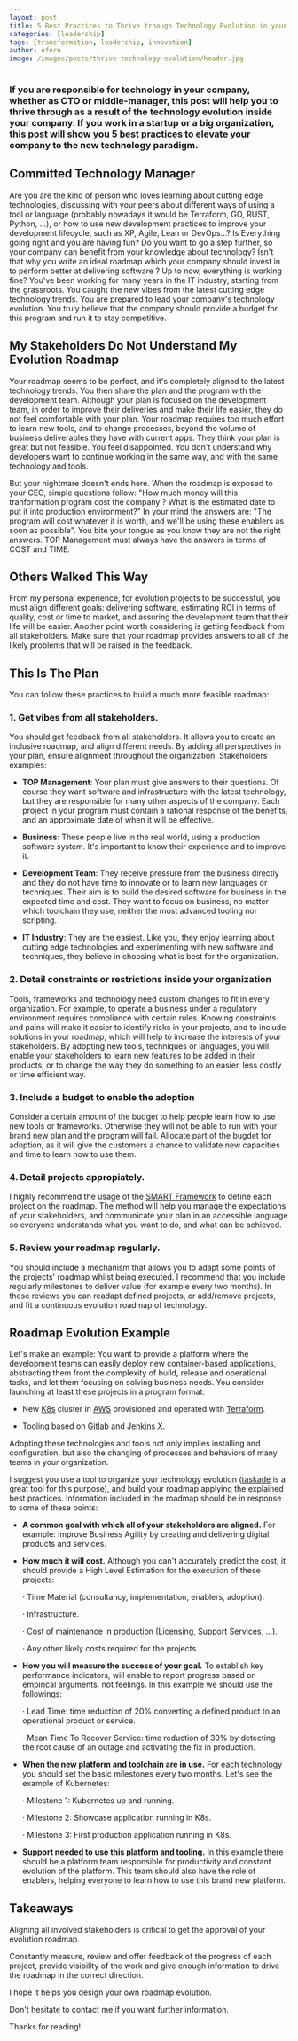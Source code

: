 ```yaml
---
layout: post
title: 5 Best Practices to Thrive trhough Technology Evolution in your Company
categories: [leadership]
tags: [transformation, leadership, innovation]
author: eforn
image: /images/posts/thrive-technology-evolution/header.jpg
---
```


### If you are responsible for technology in your company, whether as CTO or middle-manager, this post will help you to thrive through as a result of the technology evolution inside your company. If you work in a startup or a big organization, this post will show you 5 best practices to elevate your company to the new technology paradigm.

## **Committed Technology Manager**

Are you are the kind of person who loves learning about cutting edge technologies, discussing with your peers about different ways of using a tool or language (probably nowadays it would be Terraform, GO, RUST, Python, ...), or how to use new development practices to improve your development lifecycle, such as XP, Agile, Lean or DevOps...? Is Everything going right and you are having fun? Do you want to go a step further, so your company can benefit from your knowledge about technology? Isn't that why you write an ideal roadmap which your company should invest in to perform better at delivering software ? Up to now, everything is working fine? You've been working for many years in the IT industry, starting from the grassroots. You caught the new vibes from the latest cutting edge technology trends. You are prepared to lead your company's technology evolution. You truly believe that the company should provide a budget for this program and run it to stay competitive.

## **My Stakeholders Do Not Understand My Evolution Roadmap**

Your roadmap seems to be perfect, and it's completely aligned to the latest technology trends. You then share the plan and the program with the development team. Although your plan is focused on the development team, in order to improve their deliveries and make their life easier, they do not feel comfortable with your plan. Your roadmap requires too much effort to learn new tools, and to change processes, beyond the volume of business deliverables they have with current apps. They think your plan is great but not feasible. You feel disappointed. You don't understand why developers want to continue working in the same way, and with the same technology and tools.

But your nightmare doesn't ends here. When the roadmap is exposed to your CEO, simple questions follow: "How much money will this tranformation program cost the company ? What is the estimated date to put it into production environment?" In your mind the answers are: "The program will cost whatever it is worth, and we'll be using these enablers as soon as possible". You bite your tongue as you know they are not the right answers. TOP Management must always have the answers in terms of COST and TIME.

## **Others Walked This Way**

From my personal experience, for evolution projects to be successful, you must align different goals: delivering software, estimating ROI in terms of quality, cost or time to market, and assuring the development team that their life will be easier. Another point worth considering is getting feedback from all stakeholders. 
Make sure that your roadmap provides answers to all of the likely problems that will be raised in the feedback.

## **This Is The Plan**

You can follow these practices to build a much more feasible roadmap:

### **1. Get vibes from all stakeholders.**
You should get feedback from all stakeholders. It allows you to create an inclusive roadmap, and align different needs. By adding all perspectives in your plan, ensure alignment throughout the organization. Stakeholders examples:

* **TOP Management**: Your plan must give answers to their questions. Of course they want software and infrastructure with the latest technology, but they are responsible for many other aspects of the company. Each project in your program must contain a rational response of the benefits, and an approximate date of when it will be effective.

* **Business**: These people live in the real world, using a production software system. It's important to know their experience and to improve it.

* **Development Team**: They receive pressure from the business directly and they do not have time to innovate or to learn new languages or techniques. Their aim is to build the desired software for business in the expected time and cost. They want to focus on business, no matter which toolchain they use, neither the most advanced tooling nor scripting.

* **IT Industry**: They are the easiest. Like you, they enjoy learning about cutting edge technologies and experimenting with new software and techniques, they believe in choosing what is best for the organization.

### 2. **Detail constraints or restrictions inside your organization**
Tools, frameworks and technology need custom changes to fit in every organization. For example, to operate a business under a regulatory environment requires compliance with certain rules. Knowing constraints and pains will make it easier to identify risks in your projects, and to include solutions in your roadmap, which will help to increase the interests of your stakeholders. By adopting new tools, techniques or languages, you will enable your stakeholders to learn new features to be added in their products, or to change the way they do something to an easier, less costly or time efficient way.

### 3. **Include a budget to enable the adoption**

Consider a certain amount of the budget to help people learn how to use new tools or frameworks. Otherwise they will not be able to run with your brand new plan and the program will fail. Allocate part of the bugdet for adoption, as it will give the customers a chance to validate new capacities and time to learn how to use them.

### 4. **Detail projects appropiately.**

I highly recommend the usage of the [SMART Framework](https://thedigitalprojectmanager.com/project-objectives/) to define each project on the roadmap. The method will help you manage the expectations of your stakeholders, and communicate your plan in an accessible language so everyone understands what you want to do, and what can be achieved.

### 5. **Review your roadmap regularly.**

You should include a mechanism that allows you to adapt some points of the projects' roadmap whilst being executed. I recommend that you  include regularly milestones to deliver value (for example every two months). In these reviews you can readapt defined projects, or add/remove projects, and fit a continuous evolution roadmap of technology.


## **Roadmap Evolution Example**

Let's make an example: You want to provide a platform where the development teams can easily deploy new container-based applications, abstracting them from the complexity of build, release and operational tasks, and let them focusing on solving business needs. You consider launching at least these projects in a program format:

- New [K8s](https://kubernetes.io/) cluster in [AWS](https://aws.amazon.com/) provisioned and operated with [Terraform](https://www.terraform.io/).

- Tooling based on [Gitlab](https://about.gitlab.com/) and [Jenkins X](https://jenkins-x.io/).

Adopting these technologies and tools not only implies installing and configuration, but also the changing of processes and behaviors of many teams in your organization.

I suggest you use a tool to organize your technology evolution ([taskade](https://www.taskade.com/) is a great tool for this purpose), and build your roadmap applying the explained best practices. Information included in the roadmap should be in response to some of these points:

- **A common goal with which all of your stakeholders are aligned.** For example: improve Business Agility by creating and delivering digital products and services.

- **How much it will cost.** Although you can't accurately predict the cost, it should provide a High Level Estimation for the execution of these projects:

    · Time Material (consultancy, implementation, enablers, adoption).

    · Infrastructure.

    · Cost of maintenance in production (Licensing, Support Services, ...).

    · Any other likely costs required for the projects.

- **How you will measure the success of your goal.** To establish key performance indicators, will enable to report progress based on empirical arguments, not feelings. In this example we should use the followings:

    · Lead Time: time reduction of 20% converting a defined product to an operational product or service.

    · Mean Time To Recover Service: time reduction of 30% by detecting the root cause of an outage and activating the fix in production.

- **When the new platform and toolchain are in use.** For each technology you should set the basic milestones every two months. Let's see the example of Kubernetes:

    · Milestone 1: Kubernetes up and running.

    · Milestone 2: Showcase application running in K8s.

    · Milestone 3: First production application running in K8s.

- **Support needed to use this platform and tooling.** In this example there should be a platform team responsible for productivity and constant evolution of the platform. This team should also have the role of enablers, helping everyone to learn how to use this brand new platform.

## **Takeaways**

Aligning all involved stakeholders is critical to get the approval of your evolution roadmap.

Constantly measure, review and offer feedback of the progress of each project, provide visibility of the work and give enough information to drive the roadmap in the correct direction.

I hope it helps you design your own roadmap evolution.

Don't hesitate to contact me if you want further information.

Thanks for reading!